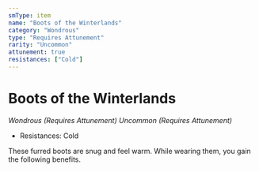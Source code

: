 ```yaml
---
smType: item
name: "Boots of the Winterlands"
category: "Wondrous"
type: "Requires Attunement"
rarity: "Uncommon"
attunement: true
resistances: ["Cold"]
---
```


# Boots of the Winterlands
*Wondrous (Requires Attunement) Uncommon (Requires Attunement)*

- Resistances: Cold

These furred boots are snug and feel warm. While wearing them, you gain the following benefits.
